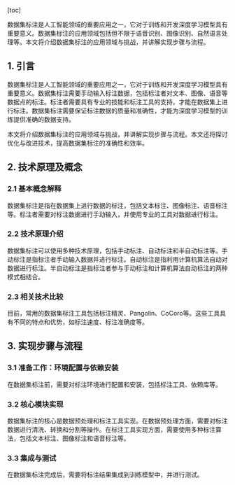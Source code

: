 
[toc]                    
                
                
数据集标注是人工智能领域的重要应用之一，它对于训练和开发深度学习模型具有重要意义。数据集标注的应用领域包括但不限于语音识别、图像识别、自然语言处理等。本文将介绍数据集标注的应用领域与挑战，并讲解实现步骤与流程。

## 1. 引言

数据集标注是人工智能领域的重要应用之一，它对于训练和开发深度学习模型具有重要意义。数据集标注需要手动输入标注数据，包括标注者对文本、图像、语音等数据点的标注。标注者需要具有专业的技能和标注工具的支持，才能在数据集上进行标注。数据集标注需要保证标注数据的质量和准确性，才能为深度学习模型的训练提供准确的数据支持。

本文将介绍数据集标注的应用领域与挑战，并讲解实现步骤与流程。本文还将探讨优化与改进技术，提高数据集标注的准确性和效率。

## 2. 技术原理及概念

### 2.1 基本概念解释

数据集标注是指在数据集上进行数据的标注，包括文本标注、图像标注、语音标注等。标注者需要对标注数据进行手动输入，并使用专业的工具对数据进行标注。

### 2.2 技术原理介绍

数据集标注可以使用多种技术原理，包括手动标注、自动标注和半自动标注等。手动标注是指标注者手动输入数据并进行标注。自动标注是指利用计算机算法自动对数据进行标注。半自动标注是指标注者参与手动标注和计算机算法自动标注的两种模式相结合。

### 2.3 相关技术比较

目前，常用的数据集标注工具包括标注精灵、Pangolin、CoCoro等。这些工具具有不同的特点和优势，如标注速度、标注准确度等。

## 3. 实现步骤与流程

### 3.1 准备工作：环境配置与依赖安装

在数据集标注前，需要对标注环境进行配置和安装，包括标注工具、依赖库等。

### 3.2 核心模块实现

数据集标注的核心是数据预处理和标注工具实现。在数据预处理方面，需要对标注数据进行清洗、转换和分割等操作。在标注工具实现方面，需要使用多种标注算法，包括文本标注、图像标注和语音标注等。

### 3.3 集成与测试

在数据集标注完成后，需要将标注结果集成到训练模型中，并进行测试。


